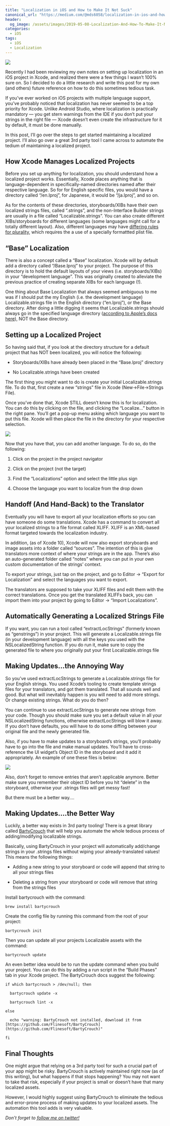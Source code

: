 ```yaml
---
title: "Localization in iOS and How to Make It Not Suck"
canonical_url: "https://medium.com/@mds6058/localization-in-ios-and-how-to-make-it-not-suck-3adcbc3ec08f"
header:
  og_image: /assets/images/2019-05-08-Localization-And-How-To-Make-It-Not-Suck/localization-title.jpeg
categories:
  - iOS
tags:
  - iOS
  - Localization
---
```


![](/assets/images/2019-05-08-Localization-And-How-To-Make-It-Not-Suck/localization-title.jpeg)
<!-- Image by schaeffler from Pixabay
 -->

Recently I had been reviewing my own notes on setting up localization in an iOS project in Xcode, and realized there were a few things I wasn’t 100% sure on. So I decided to do a little research and write this post for my own (and others) future reference on how to do this sometimes tedious task.

If you’ve ever worked on iOS projects with multiple language support, you’ve probably noticed that localization has never seemed to be a top priority for Xcode. Unlike Android Studio, where localization is practically mandatory — you get stern warnings from the IDE if you don’t put your strings in the right file — Xcode doesn’t even create the infrastructure for it by default, it must be done manually.

In this post, I’ll go over the steps to get started maintaining a localized project. I’ll also go over a great 3rd party tool I came across to automate the tedium of maintaining a localized project.

## **How Xcode Manages Localized Projects**

Before you set up anything for localization, you should understand how a localized project works. Essentially, Xcode places anything that is language-dependent in specifically-named directories named after their respective language. So for for English specific files, you would have a directory called “/en.lproj”, for Japanese, it would be “/ja.lproj”, and so on.

As for the contents of these directories, storyboards/XIBs have their own localized strings files, called “<name>.strings”, and the non-Interface Builder strings are usually in a file called “Localizable.strings”. You can also create different XIBs/storyboards for different languages (some languages might call for a totally different layout). Also, different languages may have [differing rules for plurality](https://developer.apple.com/library/archive/documentation/MacOSX/Conceptual/BPInternational/StringsdictFileFormat/StringsdictFileFormat.html), which requires the a use of a specially formattted plist file.

## **“Base” Localization**

There is also a concept called a “Base” localization. Xcode will by default add a directory called “/Base.lproj” to your project. The purpose of this directory is to hold the default layouts of your views (i.e. storyboards/XIBs) in your “development language”. This was originally created to alleviate the previous practice of creating separate XIBs for each language (!).

One thing about Base Localization that always seemed ambiguous to me was if I should put the my English (i.e. the development language) Localizable.strings file in the English directory (“en.lproj”), or the Base directory. After doing a little digging it seems that Localizable.strings should always go in the specified language directory ([according to Apple’s docs here](https://developer.apple.com/library/archive/documentation/MacOSX/Conceptual/BPInternational/MaintaingYourOwnStringsFiles/MaintaingYourOwnStringsFiles.html)), NOT the Base directory.

## **Setting up a Localized Project**

So having said that, if you look at the directory structure for a default project that has NOT been localized, you will notice the following:

* Storyboards/XIBs have already been placed in the “Base.lproj” directory

* No Localizable.strings have been created

The first thing you might want to do is create your initial Localizable.strings file. To do that, first create a new “strings” file in Xcode (New->File->Strings File).

Once you’ve done that, Xcode STILL doesn’t know this is for localization. You can do this by clicking on the file, and clicking the “Localize…” button in the right pane. You’ll get a pop-up menu asking which language you want to put this file. Xcode will then place the file in the directory for your respective selection.

![](/assets/images/2019-05-08-Localization-And-How-To-Make-It-Not-Suck/localization-1.png)

Now that you have that, you can add another language. To do so, do the following:

1. Click on the project in the project navigator

1. Click on the project (not the target)

1. Find the “Localizations” option and select the little plus sign

1. Choose the language you want to localize from the drop down

## Handoff (And Hand-Back) to the Translator

Eventually you will have to export all your localization efforts so you can have someone do some translations. Xcode has a command to convert all your localized strings to a file format called XLIFF. XLIFF is an XML-based format targeted towards the localization industry.

In addition, (as of Xcode 10), Xcode will now also export storyboards and image assets into a folder called “sources”. The intention of this is give translators more context of where your strings are in the app. There’s also an auto-generated folder called “notes” where you can put in your own custom documentation of the strings’ context.

To export your strings, just tap on the project, and go to Editor -> “Export for Localization” and select the languages you want to export.

The translators are supposed to take your XLIFF files and edit them with the correct translations. Once you get the translated XLIFFs back, you can import them into your project by going to Editor -> “Import Localizations”.

## **Automatically Generating a Localized Strings File**

If you want, you can run a tool called “extractLocStrings” (formerly known as “genstrings”) in your project. This will generate a Localizable.strings file (in your development language) with all the keys you used with the NSLocalizedString function. If you do run it, make sure to copy the generated file to where you originally put your first Localizable.strings file

## **Making Updates…the Annoying Way**

So you’ve used extractLocStrings to generate a Localizable.strings file for your English strings. You used Xcode’s tooling to create template strings files for your translators, and got them translated. That all sounds well and good. But what will inevitably happen is you will need to add more strings. Or change existing strings. What do you do then?

You can continue to use extractLocStrings to generate new strings from your code. Though you should make sure you set a default value in all your NSLocalizedString functions, otherwise extractLocStrings will blow it away. If you don’t have defaults, you will have to do some diffing between your original file and the newly generated file.

Also, if you have to make updates to a storyboard’s strings, you’ll probably have to go into the file and make manual updates. You’ll have to cross-reference the UI widget’s Object ID in the storyboard and it add it appropriately. An example of one these files is below:

![](/assets/images/2019-05-08-Localization-And-How-To-Make-It-Not-Suck/localization-2.png)

Also, don’t forget to remove entries that aren’t applicable anymore. Better make sure you remember their object ID before you hit “delete” in the storyboard, otherwise your .strings files will get messy fast!

But there must be a better way….

## **Making Updates….the Better Way**

Luckily, a better way exists in 3rd party tooling! There is a great library called [BartyCrouch](https://github.com/Flinesoft/BartyCrouch) that will help you automate the whole tedious process of adding/modifying localizable strings.

Basically, using BartyCrouch in your project will automatically add/change strings in your .strings files without wiping your already-translated values! This means the following things:

* Adding a new string to your storyboard or code will append that string to all your strings files

* Deleting a string from your storyboard or code will remove that string from the strings files

Install bartycrouch with the command:

    brew install bartycrouch

Create the config file by running this command from the root of your project:

    bartycrouch init

Then you can update all your projects Localizable assets with the command:

    bartycrouch update

An even better idea would be to run the update command when you build your project. You can do this by adding a run script in the “Build Phases” tab in your Xcode project. The BartyCrouch docs suggest the following:

    if which bartycrouch > /dev/null; then

      bartycrouch update -x

      bartycrouch lint -x

    else

      echo "warning: BartyCrouch not installed, download it from [https://github.com/Flinesoft/BartyCrouch](https://github.com/Flinesoft/BartyCrouch)"

    fi

## **Final Thoughts**

One might argue that relying on a 3rd party tool for such a crucial part of your app might be risky. BartyCrouch is actively maintained right now (as of this writing), but what happens if that stops happening? You may not want to take that risk, especially if your project is small or doesn’t have that many localized assets.

However, I would highly suggest using BartyCrouch to eliminate the tedious and error-prone process of making updates to your localized assets. The automation this tool adds is very valuable.

*Don’t forget to [follow me on twitter!](https://twitter.com/MattStanford3)*
